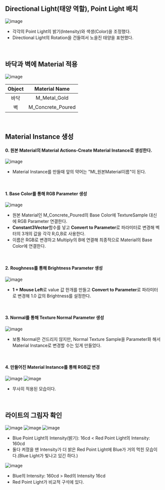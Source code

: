 ## Directional Light(태양 역할), Point Light 배치
![image](https://github.com/user-attachments/assets/706ff441-a266-4e01-96ed-ff9dca34a15c)
- 각각의 Point Light의 밝기(Intensity)와 색생(Color)을 조정했다.
- Directional Light의 Rotation을 건들여서 노을진 태양을 표현했다.

<br/>

## 바닥과 벽에 Material 적용
![image](https://github.com/user-attachments/assets/cbe19d85-1d4f-4ff2-ba8e-c980dd3da5d2)

|Object|Material Name|
|:------:|:-----------------------:|
|바닥|M_Metal_Gold|
|벽|M_Concrete_Poured|

<br/>

## Material Instance 생성
#### 0. 원본 Material의 Material Actions-Create Material Instance로 생성한다.
![image](https://github.com/user-attachments/assets/fb9faae1-3c10-406f-9b26-07c14c4e6c04)
- Material Instance를 만들때 앞의 약어는 "MI_원본Material이름"이 된다.

<br/>

#### 1. Base Color를 통해 RGB Parameter 생성
![image](https://github.com/user-attachments/assets/a3a90c69-c312-4a0e-9852-38524797ae2e)
- 원본 Material인 M_Concrete_Poured의 Base Color에 TextureSample 대신에 RGB Parameter 연결한다.
- **Constant3Vector**함수를 넣고 **Convert to Parameter**로 파라미터로 변경해 벡터의 3개의 값을 각각 R,G,B로 사용한다.
- 이름은 RGB로 변경하고 Multiply의 B에 연결해 최종적으로 Material의 Base Color에 연결한다.

<br/>

#### 2. Roughness를 통해 Brightness Parameter 생성
![image](https://github.com/user-attachments/assets/be3a0a69-f72a-41ce-bd94-77a51220f404)
- **1 + Mouse Left**로 value 값 한개를 만들고 **Convert to Parameter**로 파라미터로 변경해 1.0 값의 Brightness를 설정한다.

<br/>

#### 3. Normal를 통해 Texture Normal Parameter 생성
![image](https://github.com/user-attachments/assets/c2db1973-fd70-4f3a-80c6-d906fabc27b5)
- 보통 Normal은 건드리지 않지만, Normal Texture Sample을 Parameter화 해서 Material Instance로 변경할 수는 있게 만들었다.

<br/>

#### 4. 만들어진 Material Instance를 통해 RGB값 변경
![image](https://github.com/user-attachments/assets/6ed46319-17d4-4d9a-9268-ecc5dce920ef)
![image](https://github.com/user-attachments/assets/c6ccaa21-fdd1-47cb-986d-77a06595eef4)
- 무사히 적용된 모습이다.

<br/>

## 라이트의 그림자 확인
![image](https://github.com/user-attachments/assets/537370ad-c1a5-40b1-b5fc-b9ec2fbf8e4f)
![image](https://github.com/user-attachments/assets/c2f6689d-e355-4918-9dc6-e200def8a46b)
![image](https://github.com/user-attachments/assets/ea8eef37-8eff-4c39-9280-573288fd0cd4)
- Blue Point Light의 Intensity(밝기): 16cd < Red Point Light의 Intensity: 160cd
- 둘다 켜졌을 땐 Intensity가 더 밝은 Red Point Light에 Blue가 거의 먹힌 모습이다.(Blue Light가 빛나고 있긴 하다.)

![image](https://github.com/user-attachments/assets/91a55c94-2ced-4cc2-bb7c-19d56b3c335c)
- Blue의 Intensity: 160cd > Red의 Intensity 16cd
- Red Point Light가 비교적 구석에 있다.

<br/>
